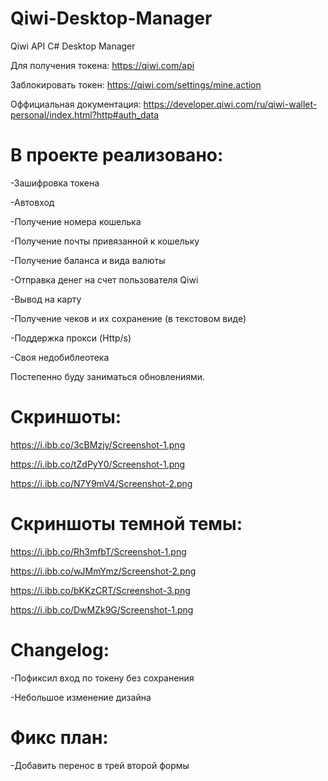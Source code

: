 # Qiwi-Desktop-Manager
Qiwi API C# Desktop Manager

Для получения токена:
https://qiwi.com/api

Заблокировать токен:
https://qiwi.com/settings/mine.action

Оффициальная документация:
https://developer.qiwi.com/ru/qiwi-wallet-personal/index.html?http#auth_data

# В проекте реализовано: 

-Зашифровка токена

-Автовход

-Получение номера кошелька

-Получение почты привязанной к кошельку

-Получение баланса и вида валюты

-Отправка денег на счет пользователя Qiwi

-Вывод на карту

-Получение чеков и их сохранение (в текстовом виде)

-Поддержка прокси (Http/s)

-Своя недобиблеотека

Постепенно буду заниматься обновлениями.

# Скриншоты:

https://i.ibb.co/3cBMzjy/Screenshot-1.png

https://i.ibb.co/tZdPyY0/Screenshot-1.png

https://i.ibb.co/N7Y9mV4/Screenshot-2.png

# Скриншоты темной темы:
https://i.ibb.co/Rh3mfbT/Screenshot-1.png

https://i.ibb.co/wJMmYmz/Screenshot-2.png

https://i.ibb.co/bKKzCRT/Screenshot-3.png

https://i.ibb.co/DwMZk9G/Screenshot-1.png

# Changelog:

-Пофиксил вход по токену без сохранения

-Небольшое изменение дизайна

# Фикс план:

-Добавить перенос в трей второй формы

